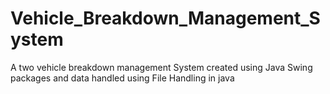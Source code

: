 # Vehicle_Breakdown_Management_System
A two vehicle breakdown management System created using Java Swing packages and data handled using File Handling in java
